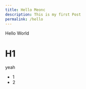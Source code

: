 ```yaml
---
title: Hello Meonc
description: This is my first Post
permalink: /hello
---
```


Hello World

# H1
yeah
+ 1
+ 2